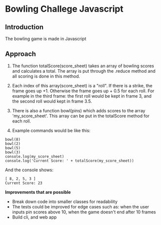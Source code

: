 Bowling Challege Javascript
==================
Introduction
---------
The bowling game is made in Javascript 

Approach
-------
1. The function totalScore(score_sheet) takes an array of bowling scores and calculates a total.  The array is put through the .reduce method and all scoring is done in this method.

2. Each index of this array(score_sheet) is a "roll".  If there is a strike, the frame goes up +1.  Otherwise the frame goes up + 0.5 for each roll.  For example in the third frame: the first roll would be kept in frame 3, and the second roll would kept in frame 3.5. 

3. There is also a function bowl(pins) which adds scores to the array 'my_score_sheet'.  This array can be put in the totalScore method for each roll.

4. Example commands would be like this:  
```
bowl(8)
bowl(2)
bowl(5)
bowl(3)
console.log(my_score_sheet)
console.log('Current Score: ' + totalScore(my_score_sheet))
```
And the console shows:
```
[ 8, 2, 5, 3 ]
Current Score: 23
```


**Improvements that are possible**

* Break down code into smaller classes for readability
* The tests could be improved for edge cases such as: when the user inputs pin scores above 10, when the game doesn't end after 10 frames
* Build cli, and web app


